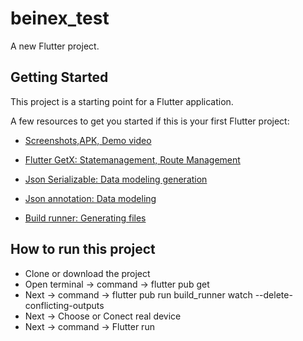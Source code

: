 # beinex_test

A new Flutter project.

## Getting Started

This project is a starting point for a Flutter application.

A few resources to get you started if this is your first Flutter project:

- [Screenshots,APK, Demo video](https://drive.google.com/drive/folders/1HcKLfsd1pebdhM0pFpJjA-2YePQ9o-7E?usp=sharing)

- [Flutter GetX: Statemanagement, Route Management]([https://pub.dev/packages/flutter_bloc](https://pub.dev/packages/get))
- [Json Serializable: Data modeling generation](https://pub.dev/packages/json_serializable)
- [Json annotation: Data modeling](https://pub.dev/packages/json_annotation)
- [Build runner: Generating files](https://pub.dev/packages/build_runner)

## How to run this project

- Clone or download the project
- Open terminal -> command -> flutter pub get
- Next -> command -> flutter pub run build_runner watch --delete-conflicting-outputs
- Next -> Choose or Conect real device
- Next -> command ->  Flutter run

